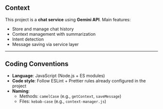 ## Context

This project is a **chat service** using **Gemini API**.
Main features:

- Store and manage chat history
- Context management with summarization
- Intent detection
- Message saving via service layer

---

## Coding Conventions

- **Language**: JavaScript (Node.js + ES modules)
- **Code style**: Follow ESLint + Prettier rules already configured in the project
- **Naming**:
  - Methods: `camelCase` (e.g., `getContext`, `saveMessage`)
  - Files: `kebab-case` (e.g., `context-manager.js`)
